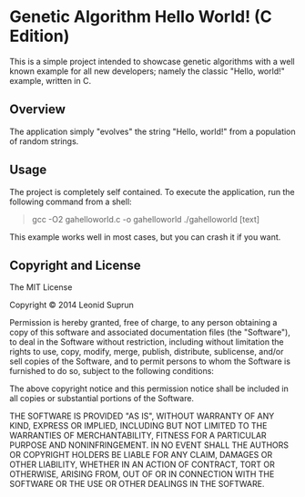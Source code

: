# Genetic Algorithm Hello World! (C Edition)

This is a simple project intended to showcase genetic algorithms with a well 
known example for all new developers; namely the classic "Hello, world!" 
example, written in C.

## Overview

The application simply "evolves" the string "Hello, world!" from a population 
of random strings.

## Usage

The project is completely self contained. To execute the application, run
the following command from a shell:

> gcc -O2 gahelloworld.c -o gahelloworld
> ./gahelloworld [text]

This example works well in most cases, but you can crash it if you want.

## Copyright and License

The MIT License

Copyright &copy; 2014 Leonid Suprun

Permission is hereby granted, free of charge, to any person obtaining a copy
of this software and associated documentation files (the "Software"), to deal
in the Software without restriction, including without limitation the rights
to use, copy, modify, merge, publish, distribute, sublicense, and/or sell
copies of the Software, and to permit persons to whom the Software is
furnished to do so, subject to the following conditions:

The above copyright notice and this permission notice shall be included in
all copies or substantial portions of the Software.

THE SOFTWARE IS PROVIDED "AS IS", WITHOUT WARRANTY OF ANY KIND, EXPRESS OR
IMPLIED, INCLUDING BUT NOT LIMITED TO THE WARRANTIES OF MERCHANTABILITY,
FITNESS FOR A PARTICULAR PURPOSE AND NONINFRINGEMENT. IN NO EVENT SHALL THE
AUTHORS OR COPYRIGHT HOLDERS BE LIABLE FOR ANY CLAIM, DAMAGES OR OTHER
LIABILITY, WHETHER IN AN ACTION OF CONTRACT, TORT OR OTHERWISE, ARISING FROM,
OUT OF OR IN CONNECTION WITH THE SOFTWARE OR THE USE OR OTHER DEALINGS IN
THE SOFTWARE.

